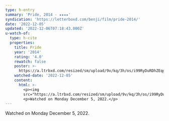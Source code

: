 ```yaml
---
type: h-entry
summary: 'Pride, 2014 - ★★★★'
syndication: 'https://letterboxd.com/benji/film/pride-2014/'
date: '2022-12-05'
updated: '2022-12-06T07:18:43.000Z'
u-watch-of:
  type: h-cite
  properties:
    title: Pride
    year: '2014'
    rating: '4.0'
    rewatch: false
    poster: >-
      https://a.ltrbxd.com/resized/sm/upload/9v/kq/3h/os/i99RyDuRDhZEqgCEeZ5eKZ41bMh-0-600-0-900-crop.jpg?v=6633629edd
    watched-date: '2022-12-05'
    content:
      html: >-
        <p><img
        src="https://a.ltrbxd.com/resized/sm/upload/9v/kq/3h/os/i99RyDuRDhZEqgCEeZ5eKZ41bMh-0-600-0-900-crop.jpg?v=6633629edd"/></p>
        <p>Watched on Monday December 5, 2022.</p>
---
```

Watched on Monday December 5, 2022.
